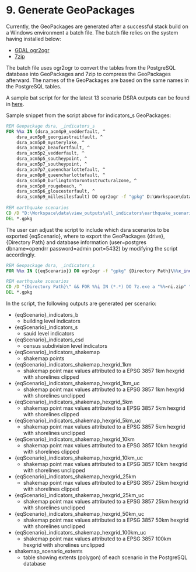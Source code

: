 # 9. Generate GeoPackages

Currently, the GeoPackages are generated after a successful stack build on a Windows environment a batch file. The batch file relies on the system having installed below:

- [GDAL ogr2ogr](https://gdal.org/programs/ogr2ogr.html)
- [7zip](https://www.7-zip.org/)

The batch file uses ogr2ogr to convert the tables from the PostgreSQL database into GeoPackages and 7zip to compress the GeoPackages afterward. The names of the GeoPackages are based on the same names in the PostgreSQL tables.

A sample bat script for for the latest 13 scenario DSRA outputs can be found in [here](https://github.com/OpenDRR/opendrr-data-store/blob/master/scripts/Data%20Export/3.create_dsra_outputs_combined_Apr2023_13_new_scenarios.bat).

Sample snippet from the script above for indicators_s GeoPackages:

```bat
REM Geopackage dsra, _indicators_s
FOR %%x IN (dsra_acm4p9_vedderfault, ^
	dsra_acm5p0_georgiastraitfault, ^
	dsra_acm5p0_mysterylake, ^
	dsra_acm5p2_beaufortfault, ^
	dsra_acm5p2_vedderfault, ^
	dsra_acm5p5_southeypoint, ^
	dsra_acm5p7_southeypoint, ^
	dsra_acm7p7_queencharlottefault, ^
	dsra_acm8p0_queencharlottefault, ^
	dsra_scm5p0_burlingtontorontostructuralzone, ^
	dsra_scm5p0_rougebeach, ^
	dsra_scm5p6_gloucesterfault, ^
	dsra_scm5p9_millesilesfault) DO ogr2ogr -f "gpkg" D:\Workspace\data\view_outputs\all_indicators\earthquake_scenarios\%%x_indicators_s.gpkg PG:"host=localhost user=postgres dbname=opendrr password=admin port=5432" -sql "SELECT * FROM results_%%x.%%x_indicators_s" -nln %%x_indicators_s
	
REM earthquake scenarios
CD /D "D:\Workspace\data\view_outputs\all_indicators\earthquake_scenarios\" && FOR %%i IN (*.*)	DO 7z.exe a "%%~ni.zip" "%%i"
DEL *.gpkg
```

The user can adjust the script to include which dsra scenarios to be exported {eqScenario}, where to export the GeoPackages {drive}, {Directory Path} and database information (user=postgres dbname=opendrr password=admin port=5432) by modifying the script accordingly.

```bat
REM Geopackage dsra, _indicators_s
FOR %%x IN ({eqScenario}) DO ogr2ogr -f "gpkg" {Directory Path}\%%x_indicators_s.gpkg PG:"host=localhost user=postgres dbname=opendrr password=admin port=5432" -sql "SELECT * FROM results_%%x.%%x_indicators_s" -nln %%x_indicators_s

REM earthquake scenarios
CD /D "{Directory Path}\" && FOR %%i IN (*.*) DO 7z.exe a "%%~ni.zip" "%%i"
DEL *.gpkg
```

In the script, the following outputs are generated per scenario:

- {eqScenario}_indicators_b
    - building level indicators
- {eqScenario}_indicators_s
    - sauid level indicators
- {eqScenario}_indicators_csd
    - census subdivision level indicators
- {eqScenario}_indicators_shakemap
    - shakemap points
- {eqScenario}_indicators_shakemap_hexgrid_1km
    - shakemap point max values attributed to a EPSG 3857 1km hexgrid with shorelines clipped
- {eqScenario}_indicators_shakemap_hexgrid_1km_uc
    - shakemap point max values attributed to a EPSG 3857 1km hexgrid with shorelines unclipped
- {eqScenario}_indicators_shakemap_hexgrid_5km
    - shakemap point max values attributed to a EPSG 3857 5km hexgrid with shorelines clipped
- {eqScenario}_indicators_shakemap_hexgrid_5km_uc
    - shakemap point max values attributed to a EPSG 3857 5km hexgrid with shorelines unclipped
- {eqScenario}_indicators_shakemap_hexgrid_10km
    - shakemap point max values attributed to a EPSG 3857 10km hexgrid with shorelines clipped
- {eqScenario}_indicators_shakemap_hexgrid_10km_uc
    - shakemap point max values attributed to a EPSG 3857 10km hexgrid with shorelines unclipped
- {eqScenario}_indicators_shakemap_hexgrid_25km
    - shakemap point max values attributed to a EPSG 3857 25km hexgrid with shorelines clipped
- {eqScenario}_indicators_shakemap_hexgrid_25km_uc
    - shakemap point max values attributed to a EPSG 3857 25km hexgrid with shorelines unclipped
- {eqScenario}_indicators_shakemap_hexgrid_50km_uc
    - shakemap point max values attributed to a EPSG 3857 50km hexgrid with shorelines unclipped
- {eqScenario}_indicators_shakemap_hexgrid_100km_uc
    - shakemap point max values attributed to a EPSG 3857 100km hexgrid with shorelines unclipped
- shakemap_scenario_extents
    - table showing extents (polygon) of each scenario in the PostgreSQL database
